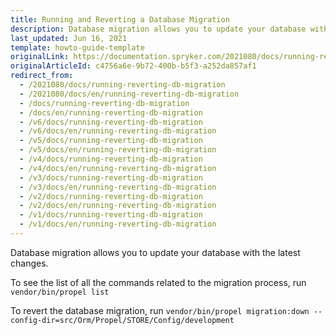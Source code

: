 ```yaml
---
title: Running and Reverting a Database Migration
description: Database migration allows you to update your database with the latest changes.
last_updated: Jun 16, 2021
template: howto-guide-template
originalLink: https://documentation.spryker.com/2021080/docs/running-reverting-db-migration
originalArticleId: c4756a6e-9b72-400b-b5f3-a252da857af1
redirect_from:
  - /2021080/docs/running-reverting-db-migration
  - /2021080/docs/en/running-reverting-db-migration
  - /docs/running-reverting-db-migration
  - /docs/en/running-reverting-db-migration
  - /v6/docs/running-reverting-db-migration
  - /v6/docs/en/running-reverting-db-migration
  - /v5/docs/running-reverting-db-migration
  - /v5/docs/en/running-reverting-db-migration
  - /v4/docs/running-reverting-db-migration
  - /v4/docs/en/running-reverting-db-migration
  - /v3/docs/running-reverting-db-migration
  - /v3/docs/en/running-reverting-db-migration
  - /v2/docs/running-reverting-db-migration
  - /v2/docs/en/running-reverting-db-migration
  - /v1/docs/running-reverting-db-migration
  - /v1/docs/en/running-reverting-db-migration
---
```


Database migration allows you to update your database with the latest changes.

To see the list of all the commands related to the migration process, run
`vendor/bin/propel list`

To revert the database migration, run
`vendor/bin/propel migration:down --config-dir=src/Orm/Propel/STORE/Config/development`

<!-- Last review date: Nov 6, 2018 by Rene Klatt, Helen Kravchenko -->
